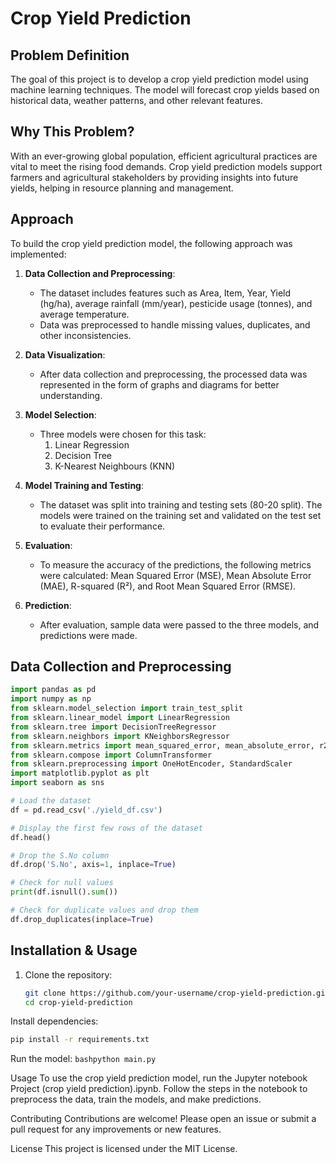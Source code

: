# Crop Yield Prediction

## Problem Definition

The goal of this project is to develop a crop yield prediction model using machine learning techniques. The model will forecast crop yields based on historical data, weather patterns, and other relevant features.

## Why This Problem?

With an ever-growing global population, efficient agricultural practices are vital to meet the rising food demands. Crop yield prediction models support farmers and agricultural stakeholders by providing insights into future yields, helping in resource planning and management.

## Approach

To build the crop yield prediction model, the following approach was implemented:

1. **Data Collection and Preprocessing**:
   - The dataset includes features such as Area, Item, Year, Yield (hg/ha), average rainfall (mm/year), pesticide usage (tonnes), and average temperature.
   - Data was preprocessed to handle missing values, duplicates, and other inconsistencies.

2. **Data Visualization**:
   - After data collection and preprocessing, the processed data was represented in the form of graphs and diagrams for better understanding.

3. **Model Selection**:
   - Three models were chosen for this task:
     1. Linear Regression
     2. Decision Tree
     3. K-Nearest Neighbours (KNN)

4. **Model Training and Testing**:
   - The dataset was split into training and testing sets (80-20 split). The models were trained on the training set and validated on the test set to evaluate their performance.

5. **Evaluation**:
   - To measure the accuracy of the predictions, the following metrics were calculated: Mean Squared Error (MSE), Mean Absolute Error (MAE), R-squared (R²), and Root Mean Squared Error (RMSE).

6. **Prediction**:
   - After evaluation, sample data were passed to the three models, and predictions were made.

## Data Collection and Preprocessing

```python
import pandas as pd
import numpy as np
from sklearn.model_selection import train_test_split
from sklearn.linear_model import LinearRegression
from sklearn.tree import DecisionTreeRegressor
from sklearn.neighbors import KNeighborsRegressor
from sklearn.metrics import mean_squared_error, mean_absolute_error, r2_score
from sklearn.compose import ColumnTransformer
from sklearn.preprocessing import OneHotEncoder, StandardScaler
import matplotlib.pyplot as plt
import seaborn as sns

# Load the dataset
df = pd.read_csv('./yield_df.csv')

# Display the first few rows of the dataset
df.head()

# Drop the S.No column
df.drop('S.No', axis=1, inplace=True)

# Check for null values
print(df.isnull().sum())

# Check for duplicate values and drop them
df.drop_duplicates(inplace=True)
```

## Installation & Usage
1. Clone the repository:
   ```bash
   git clone https://github.com/your-username/crop-yield-prediction.git
   cd crop-yield-prediction

Install dependencies:
```bash
pip install -r requirements.txt
```

Run the model:
```bashpython main.py```

Usage
To use the crop yield prediction model, run the Jupyter notebook Project (crop yield prediction).ipynb. Follow the steps in the notebook to preprocess the data, train the models, and make predictions.

Contributing
Contributions are welcome! Please open an issue or submit a pull request for any improvements or new features.

License
This project is licensed under the MIT License.
